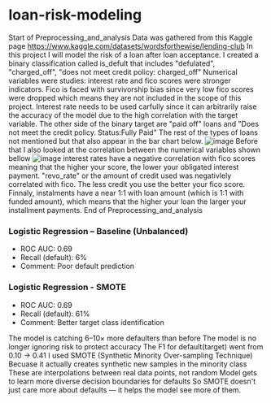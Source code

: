 # loan-risk-modeling
Start of Preprocessing_and_analysis
Data was gathered from this Kaggle page https://www.kaggle.com/datasets/wordsforthewise/lending-club
In this project I will model the risk of a loan after loan acceptance. 
I created a binary classification called is_defult that includes "defulated", "charged_off", "does not meet credit policy: charged_off" 
Numerical variables were studies: interest rate and fico scores were stronger indicators. Fico is faced with survivorship bias since very low fico scores were dropped which means they are not included in the scope of this project. Interest rate needs to be used carfully since it can arbitrarily raise the accuracy of the model due to the high correlation with the target variable. 
The other side of the binary target are "paid off" loans and "Does not meet the credit policy. Status:Fully Paid" 
The rest of the types of loans not mentioned but that also appear in the bar chart below.
![image](https://github.com/user-attachments/assets/a14166c1-648b-4545-b06c-840de27b7608)
Before that I also looked at the correlation between the numerical variables shown bellow 
![image](https://github.com/user-attachments/assets/1d251685-ec3f-4826-be5e-23eed427d50c)
interest rates have a negative correlation with fico scores meaning that the higher your score, the lower your obligated interest payment. 
"revo_rate" or the amount of credit used was negativlely correlated with fico. The less credit you use the better your fico score. 
Finnaly, instalments have a near 1:1 with loan amount (which is 1:1 with funded amount), which means that the higher your loan the larger your installment payments.
End of Preprocessing_and_analysis

### Logistic Regression – Baseline (Unbalanced)
- ROC AUC: 0.69
- Recall (default): 6%
- Comment: Poor default prediction

### Logistic Regression - SMOTE
- ROC AUC: 0.69
- Recall (default): 61%
- Comment: Better target class identification

The model is catching 6–10× more defaulters than before
The model is no longer ignoring risk to protect accuracy
The F1 for default(target) went from 0.10 → 0.41
I used SMOTE (Synthetic Minority Over-sampling Technique)
Becuase it actually creates synthetic new samples in the minority class
These are interpolations between real data points, not random
Model gets to learn more diverse decision boundaries for defaults
So SMOTE doesn't just care more about defaults — it helps the model see more of them.

